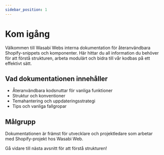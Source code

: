 ```yaml
---
sidebar_position: 1
---
```


# Kom igång

Välkommen till Wasabi Webs interna dokumentation för återanvändbara Shopify-snippets och komponenter. Här hittar du all information du behöver för att förstå strukturen, arbeta modulärt och bidra till vår kodbas på ett effektivt sätt.

## Vad dokumentationen innehåller

- Återanvändbara kodsnuttar för vanliga funktioner
- Struktur och konventioner
- Temahantering och uppdateringsstrategi
- Tips och vanliga fallgropar

## Målgrupp

Dokumentationen är främst för utvecklare och projektledare som arbetar med Shopify-projekt hos Wasabi Web.

Gå vidare till nästa avsnitt för att förstå strukturen!